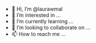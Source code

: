 - 👋 Hi, I’m @laurawmal
- 👀 I’m interested in ...
- 🌱 I’m currently learning ...
- 💞️ I’m looking to collaborate on ...
- 📫 How to reach me ...

<!---
laurawmal/laurawmal is a ✨ special ✨ repository because its `README.md` (this file) appears on your GitHub profile.
You can click the Preview link to take a look at your changes.
--->
